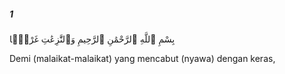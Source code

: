 ##### 1

<span class="ayah">بِسْمِ ٱللَّهِ ٱلرَّحْمَٰنِ ٱلرَّحِيمِ وَٱلنَّٰزِعَٰتِ غَرْقًۭا</span>

<span class="ayah_translation">Demi (malaikat-malaikat) yang mencabut (nyawa) dengan keras,</span>
